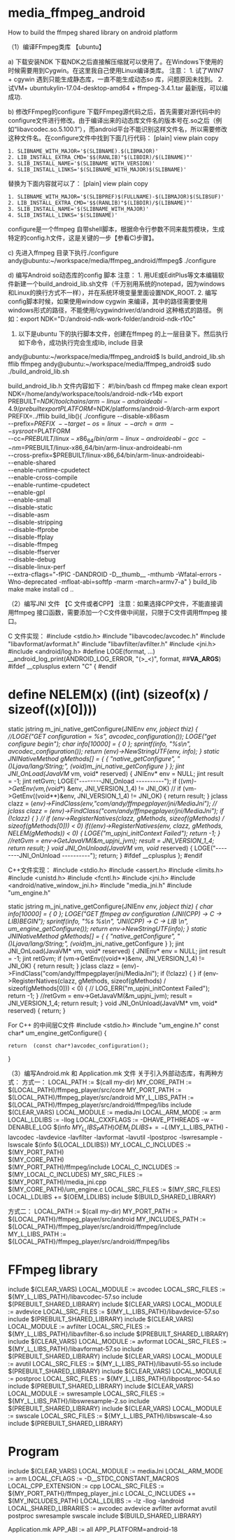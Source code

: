 # media_ffmpeg_android
How to build the ffmpeg shared library on android platform

（1）编译FFmpeg类库 【ubuntu】

a) 下载安装NDK
下载NDK之后直接解压缩就可以使用了。在Windows下使用的时候需要用到Cygwin。在这里我自己使用Linux编译类库。
注意：
    1. 试了WIN7 + cgywin 遇到只能生成静态库，一直不能生成动态so 库，问题原因未找到。
    2. 试VM+ ubuntukylin-17.04-desktop-amd64 + ffmpeg-3.4.1.tar 最新版，可以编成功.


b) 修改FFmpeg的configure
下载FFmpeg源代码之后，首先需要对源代码中的configure文件进行修改。由于编译出来的动态库文件名的版本号在.so之后（例如“libavcodec.so.5.100.1”），而android平台不能识别这样文件名，所以需要修改这种文件名。在configure文件中找到下面几行代码：
[plain] view plain copy

	1. SLIBNAME_WITH_MAJOR='$(SLIBNAME).$(LIBMAJOR)'  
	2. LIB_INSTALL_EXTRA_CMD='$$(RANLIB)"$(LIBDIR)/$(LIBNAME)"'  
	3. SLIB_INSTALL_NAME='$(SLIBNAME_WITH_VERSION)'  
	4. SLIB_INSTALL_LINKS='$(SLIBNAME_WITH_MAJOR)$(SLIBNAME)'  

替换为下面内容就可以了：
[plain] view plain copy

	1. SLIBNAME_WITH_MAJOR='$(SLIBPREF)$(FULLNAME)-$(LIBMAJOR)$(SLIBSUF)'  
	2. LIB_INSTALL_EXTRA_CMD='$$(RANLIB)"$(LIBDIR)/$(LIBNAME)"'  
	3. SLIB_INSTALL_NAME='$(SLIBNAME_WITH_MAJOR)'  
	4. SLIB_INSTALL_LINKS='$(SLIBNAME)'  

configure是一个ffmpeg 自带shell脚本，根据命令行参数不同来裁剪模块，生成特定的config.h文件，这是关键的一步【参看C)步骤】。

c) 先进入ffmpeg 目录下执行./configure 
andy@ubuntu:~/workspace/media/ffmpeg_android/ffmpeg$ ./configure

d) 编写Android so动态库的config 脚本
注意：
	1. 用UE或EditPlus等文本编辑软件新建一个build_android_lib.sh文件（千万别用系统的notepad，因为windows和Linux的换行方式不一样），并在系统环境变量里面设置NDK_ROOT.
	2. 编写config脚本时候，如果使用window cygwin 来编译，其中的路径需要使用windows形式的路径，不能使用/cygwindriver/d/android 这种格式的路径。
          例如：export NDK="D:/android-ndk-work-folder/android-ndk-r10c"


1. 以下是ubuntu 下的执行脚本文件，创建在ffmpeg 的上一层目录下。然后执行如下命令，成功执行完会生成lib, include 目录

andy@ubuntu:~/workspace/media/ffmpeg_android$ ls
build_android_lib.sh  fflib  ffmpeg
andy@ubuntu:~/workspace/media/ffmpeg_android$ sudo ./build_android_lib.sh

build_android_lib.h 文件内容如下：
#!/bin/bash
cd ffmpeg
make clean
export NDK=/home/andy/workspace/tools/android-ndk-r14b
export PREBUILT=$NDK/toolchains/arm-linux-androideabi-4.9/prebuilt
export PLATFORM=$NDK/platforms/android-9/arch-arm
export PREFIX=../fflib
build_lib(){
  ./configure --disable-x86asm \
--prefix=$PREFIX \
--target-os=linux \
--arch=arm \
--sysroot=$PLATFORM \
--cc=$PREBUILT/linux-x86_64/bin/arm-linux-androideabi-gcc \
--nm=$PREBUILT/linux-x86_64/bin/arm-linux-androideabi-nm \
--cross-prefix=$PREBUILT/linux-x86_64/bin/arm-linux-androideabi- \
--enable-shared \
--enable-runtime-cpudetect \
--enable-cross-compile \
--enable-runtime-cpudetect \
--enable-gpl \
--enable-small \
--disable-static \
--disable-asm \
--disable-stripping \
--disable-ffprobe \
--disable-ffplay \
--disable-ffmpeg \
--disable-ffserver \
--disable-debug \
--disable-linux-perf \
--extra-cflags="-fPIC -DANDROID -D__thumb__ -mthumb -Wfatal-errors -Wno-deprecated -mfloat-abi=softfp -marm -march=armv7-a"
}
build_lib
make
make install
cd ..


（2）编写JNI 文件 【C 文件或者CPP】
注意：如果选择CPP文件，不能直接调用ffmpeg 接口函数，需要添加一个C文件做中间层，只限于C文件调用ffmpeg 接口。

C 文件实现：
#include <stdio.h>
#include "libavcodec/avcodec.h"
#include "libavformat/avformat.h"
#include "libavfilter/avfilter.h"
#include <jni.h>
#include <android/log.h>
#define LOGE(format, ...)  __android_log_print(ANDROID_LOG_ERROR, "(>_<)", format, ##__VA_ARGS__)
#ifdef __cplusplus
extern "C" {
#endif
# define NELEM(x) ((int) (sizeof(x) / sizeof((x)[0])))
static jstring m_jni_native_getConfigure(JNIEnv *env, jobject thiz)
{
    //LOGE("GET configuration = %s", avcodec_configuration());
    LOGE("get configure begin");
    char info[10000] = { 0 };
    sprintf(info, "%s\n", avcodec_configuration());
    return (*env)->NewStringUTF(env, info);
}
static JNINativeMethod gMethods[] = {
    { "native_getConfigure", "()Ljava/lang/String;", (void*)m_jni_native_getConfigure }
};
jint JNI_OnLoad(JavaVM* vm, void* reserved)
{
    JNIEnv* env = NULL;
    jint result = -1;
    jint retGvm;
    LOGE("--------JNI_Onload ----------");
       if ((*vm)->GetEnv(vm,(void**) &env, JNI_VERSION_1_4) != JNI_OK)
   // if (vm->GetEnv((void**)&env, JNI_VERSION_1_4) != JNI_OK)
    {
        return result;
    }
       jclass clazz = (*env)->FindClass(env,"com/andy/ffmpegplayer/jni/MediaJni");
   // jclass clazz = (env)->FindClass("com/andy/ffmpegplayer/jni/MediaJni");
    if (!clazz)
    {
    }
       // if (env->RegisterNatives(clazz, gMethods, sizeof(gMethods) / sizeof(gMethods[0])) < 0)
       if((*env)->RegisterNatives(env, clazz, gMethods, NELEM(gMethods)) < 0)
    {
        LOGE("m_upjni_initContext Failed");
        return -1;
    }
    //retGvm = env->GetJavaVM(&m_upjni_jvm);
    result = JNI_VERSION_1_4;
    return result;
}
void JNI_OnUnload(JavaVM* vm, void* reserved)
{
    LOGE("--------JNI_OnUnload ----------");
    return;
}
#ifdef __cplusplus
};
#endif

C++文件实现：
#include <stdio.h>
#include <assert.h>
#include <limits.h>
#include <unistd.h>
#include <fcntl.h>
#include <jni.h>
#include <android/native_window_jni.h>
#include "media_jni.h"
#include "um_engine.h"

static jstring m_jni_native_getConfigure(JNIEnv *env, jobject thiz)
{
    char info[10000] = { 0 };
    LOGE("GET ffmpeg av configuration (JNI(CPP) -> C -> LIB)BEGIN");
    sprintf(info, "%s %s\n", "JNI(CPP) -> C -> LIB \n", um_engine_getConfigure());
    return env->NewStringUTF(info);
}
static JNINativeMethod gMethods[] = {
    { "native_getConfigure", "()Ljava/lang/String;", (void*)m_jni_native_getConfigure }
};
jint JNI_OnLoad(JavaVM* vm, void* reserved)
{
    JNIEnv* env = NULL;
    jint result = -1;
    jint retGvm;
    if (vm->GetEnv((void**)&env, JNI_VERSION_1_4) != JNI_OK)
    {
        return result;
    }
    jclass clazz = (env)->FindClass("com/andy/ffmpegplayer/jni/MediaJni");
    if (!clazz)
    {
    }
    if (env->RegisterNatives(clazz, gMethods, sizeof(gMethods) / sizeof(gMethods[0])) < 0)
    {
        // LOG_ERR("m_upjni_initContext Failed");
        return -1;
    }
    //retGvm = env->GetJavaVM(&m_upjni_jvm);
    result = JNI_VERSION_1_4;
    return result;
}
void JNI_OnUnload(JavaVM* vm, void* reserved)
{
    return;
}

For C++ 的中间层C文件
#include <stdio.h>
#include "um_engine.h"
const char* um_engine_getConfigure()
{
   
    return  (const char*)avcodec_configuration();
    
}


（3）编写Android.mk 和 Application.mk 文件
关于引入外部动态库，有两种方式：
方式一：
LOCAL_PATH := $(call my-dir)
MY_CORE_PATH := $(LOCAL_PATH)/ffmpeg_player/src/core
MY_PORT_PATH := $(LOCAL_PATH)/ffmpeg_player/src/android
MY_L_LIBS_PATH := $(LOCAL_PATH)/ffmpeg_player/src/android/ffmpeg/libs
include $(CLEAR_VARS)
LOCAL_MODULE := mediaJni
LOCAL_ARM_MODE := arm
LOCAL_LDLIBS := -llog
LOCAL_CXXFLAGS := -DHAVE_PTHREADS -w -DENABLE_LOG
$(info ${MY_L_LIBS_PATH})
OEM_LDLIBS += -L$(MY_L_LIBS_PATH) -lavcodec -lavdevice -lavfilter -lavformat -lavutil -lpostproc -lswresample -lswscale
$(info ${LOCAL_LDLIBS})
MY_LOCAL_C_INCLUDES := $(MY_PORT_PATH) \
    $(MY_CORE_PATH) \
    $(MY_PORT_PATH)/ffmpeg/include
LOCAL_C_INCLUDES := $(MY_LOCAL_C_INCLUDES)
MY_SRC_FILES := $(MY_PORT_PATH)/media_jni.cpp \
    $(MY_CORE_PATH)/um_engine.c
LOCAL_SRC_FILES := $(MY_SRC_FILES)
LOCAL_LDLIBS += $(OEM_LDLIBS)
include $(BUILD_SHARED_LIBRARY)

方式二：
LOCAL_PATH := $(call my-dir)
MY_PORT_PATH := ${LOCAL_PATH}/ffmpeg_player/src/android
MY_INCLUDES_PATH := ${LOCAL_PATH}/ffmpeg_player/src/android/ffmpeg/include
MY_L_LIBS_PATH := ${LOCAL_PATH}/ffmpeg_player/src/android/ffmpeg/libs
# FFmpeg library
include $(CLEAR_VARS)
LOCAL_MODULE := avcodec
LOCAL_SRC_FILES := ${MY_L_LIBS_PATH}/libavcodec-57.so
include $(PREBUILT_SHARED_LIBRARY)
include $(CLEAR_VARS)
LOCAL_MODULE := avdevice
LOCAL_SRC_FILES := ${MY_L_LIBS_PATH}/libavdevice-57.so
include $(PREBUILT_SHARED_LIBRARY)
include $(CLEAR_VARS)
LOCAL_MODULE := avfilter
LOCAL_SRC_FILES := ${MY_L_LIBS_PATH}/libavfilter-6.so
include $(PREBUILT_SHARED_LIBRARY)
include $(CLEAR_VARS)
LOCAL_MODULE := avformat
LOCAL_SRC_FILES := ${MY_L_LIBS_PATH}/libavformat-57.so
include $(PREBUILT_SHARED_LIBRARY)
include $(CLEAR_VARS)
LOCAL_MODULE := avutil
LOCAL_SRC_FILES := ${MY_L_LIBS_PATH}/libavutil-55.so
include $(PREBUILT_SHARED_LIBRARY)
include $(CLEAR_VARS)
LOCAL_MODULE := postproc
LOCAL_SRC_FILES := ${MY_L_LIBS_PATH}/libpostproc-54.so
include $(PREBUILT_SHARED_LIBRARY)
include $(CLEAR_VARS)
LOCAL_MODULE := swresample
LOCAL_SRC_FILES := ${MY_L_LIBS_PATH}/libswresample-2.so
include $(PREBUILT_SHARED_LIBRARY)
include $(CLEAR_VARS)
LOCAL_MODULE := swscale
LOCAL_SRC_FILES := ${MY_L_LIBS_PATH}/libswscale-4.so
include $(PREBUILT_SHARED_LIBRARY)
# Program
include $(CLEAR_VARS)
LOCAL_MODULE := mediaJni
LOCAL_ARM_MODE := arm
LOCAL_CFLAGS := -D__STDC_CONSTANT_MACROS
LOCAL_CPP_EXTENSION := cpp
LOCAL_SRC_FILES := ${MY_PORT_PATH}/ffmpeg_player_jni.c
LOCAL_C_INCLUDES += $(MY_INCLUDES_PATH)
LOCAL_LDLIBS := -lz -llog -landroid
LOCAL_SHARED_LIBRARIES := avcodec avdevice avfilter avformat avutil postproc swresample swscale
include $(BUILD_SHARED_LIBRARY)

Application.mk
APP_ABI := all
APP_PLATFORM=android-18





